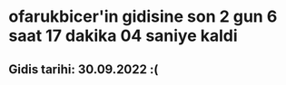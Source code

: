 # ofarukbicer'in gidisine son 2 gun 6 saat 17 dakika 04 saniye kaldi

## Gidis tarihi: 30.09.2022 :(